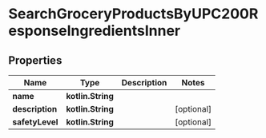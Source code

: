 
# SearchGroceryProductsByUPC200ResponseIngredientsInner

## Properties
Name | Type | Description | Notes
------------ | ------------- | ------------- | -------------
**name** | **kotlin.String** |  | 
**description** | **kotlin.String** |  |  [optional]
**safetyLevel** | **kotlin.String** |  |  [optional]



